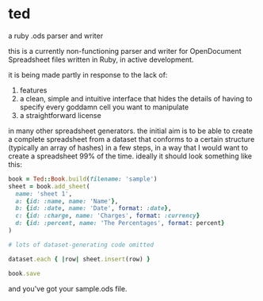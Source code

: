 ted
===

a ruby .ods parser and writer

this is a currently non-functioning parser and writer for OpenDocument Spreadsheet files written in Ruby, in active development.

it is being made partly in response to the lack of:

1. features
2. a clean, simple and intuitive interface that hides the details of having to specify every goddamn cell you want to manipulate
3. a straightforward license

in many other spreadsheet generators. the initial aim is to be able to create a complete spreadsheet from a dataset that conforms to a certain structure (typically an array of hashes) in a few steps, in a way that I would want to create a spreadsheet 99% of the time. ideally it should look something like this:

```ruby
book = Ted::Book.build(filename: 'sample')
sheet = book.add_sheet(
  name: 'sheet 1',
  a: {id: :name, name: 'Name'},
  b: {id: :date, name: 'Date', format: :date},
  c: {id: :charge, name: 'Charges', format: :currency}
  d: {id: :percent, name: 'The Percentages', format: percent}
)

# lots of dataset-generating code omitted

dataset.each { |row| sheet.insert(row) }

book.save
```

and you've got your sample.ods file.
